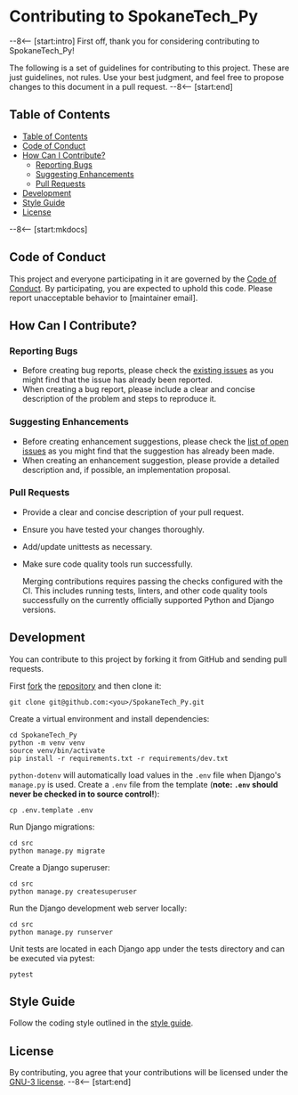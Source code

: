 # Contributing to SpokaneTech_Py

--8<-- [start:intro]
First off, thank you for considering contributing to SpokaneTech_Py!

The following is a set of guidelines for contributing to this project. These are just guidelines, not rules. Use your best judgment, and feel free to propose changes to this document in a pull request.
--8<-- [start:end]

## Table of Contents

- [Table of Contents](#table-of-contents)
- [Code of Conduct](#code-of-conduct)
- [How Can I Contribute?](#how-can-i-contribute)
  - [Reporting Bugs](#reporting-bugs)
  - [Suggesting Enhancements](#suggesting-enhancements)
  - [Pull Requests](#pull-requests)
- [Development](#development)
- [Style Guide](#style-guide)
- [License](#license)

--8<-- [start:mkdocs]
## Code of Conduct

This project and everyone participating in it are governed by the [Code of Conduct](CODE_OF_CONDUCT.md). By participating, you are expected to uphold this code. Please report unacceptable behavior to [maintainer email].

## How Can I Contribute?

### Reporting Bugs

- Before creating bug reports, please check the [existing issues](https://github.com/SpokaneTech/SpokaneTech_Py/issues) as you might find that the issue has already been reported.
- When creating a bug report, please include a clear and concise description of the problem and steps to reproduce it.

### Suggesting Enhancements

- Before creating enhancement suggestions, please check the [list of open issues](https://github.com/SpokaneTech/SpokaneTech_Py/issues) as you might find that the suggestion has already been made.
- When creating an enhancement suggestion, please provide a detailed description and, if possible, an implementation proposal.

### Pull Requests

- Provide a clear and concise description of your pull request.
- Ensure you have tested your changes thoroughly.
- Add/update unittests as necessary.
- Make sure code quality tools run successfully. 

    Merging contributions requires passing the checks configured with the CI. This includes running tests, linters, and other code quality tools successfully on the currently officially supported Python and Django versions.

## Development

You can contribute to this project by forking it from GitHub and sending pull requests.

First [fork](https://help.github.com/en/articles/fork-a-repo) the
[repository](https://github.com/SpokaneTech/SpokaneTech_Py) and then clone it:

```shell
git clone git@github.com:<you>/SpokaneTech_Py.git
```

Create a virtual environment and install dependencies:

```shell
cd SpokaneTech_Py
python -m venv venv
source venv/bin/activate
pip install -r requirements.txt -r requirements/dev.txt
```

`python-dotenv` will automatically load values in the `.env` file when Django's `manage.py` is used. Create a `.env` file from the template (**note: `.env` should never be checked in to source control!**):

```shell
cp .env.template .env
```

Run Django migrations:
```shell
cd src
python manage.py migrate
```

Create a Django superuser:
```shell
cd src
python manage.py createsuperuser
```

Run the Django development web server locally:
```shell
cd src
python manage.py runserver
```

Unit tests are located in each Django app under the tests directory and can be executed via pytest:
```shell
pytest
```


## Style Guide

Follow the coding style outlined in the [style guide](STYLE_GUIDE.md).

## License

By contributing, you agree that your contributions will be licensed under the [GNU-3 license](LICENSE.md).
--8<-- [start:end]
